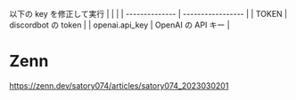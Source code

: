 以下の key を修正して実行
| | |
| -------------- | ----------------- |
| TOKEN | discordbot の token |
| openai.api_key | OpenAI の API キー |

# Zenn
https://zenn.dev/satory074/articles/satory074_2023030201
